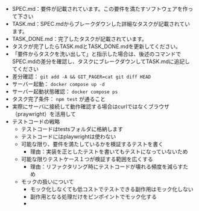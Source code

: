 * SPEC.md：要件が記載されています。この要件を満たすソフトウェアを作って下さい
* TASK.md：SPEC.mdからブレークダウンした詳細なタスクが記載されています。
* TASK_DONE.md：完了したタスクが記載されています。
* タスクが完了したらTASK.mdとTASK_DONE.mdを更新してください。
* 「要件からタスクを洗い出して」と指示した場合は、後述のコマンドでSPEC.mdの差分を確認し、タスクにブレークダウンしてTASK.mdに追記してください
* 差分確認： `git add -A && GIT_PAGER=cat git diff HEAD`
* サーバー起動： `docker compose up -d`
* サーバー起動状態確認： `docker compose ps`
* タスク完了条件： `npm test` が通ること
* 実際にサーバに接続して動作確認する場合はcurlではなくブラウザ（praywright）を活用して
* テストコードの戦略
    * テストコードはtestsフォルダに格納します
    * テストコードにはplaywrightは使わない
    * 可能な限り、要件を満たしているかを検証するテストを書く
        * 理由：実装を正としたテストを書いてもテストになっていないため
    * 可能な限りテストケース１つが検証する範囲を広くする
        * 理由：リファクタリング時にテストコードが壊れる頻度を減らすため
    * モックの扱いについて
        * モック化しなくても低コストでテストできる副作用はモック化しない
        * 副作用となる処理だけをピンポイントでモック化する
        * 